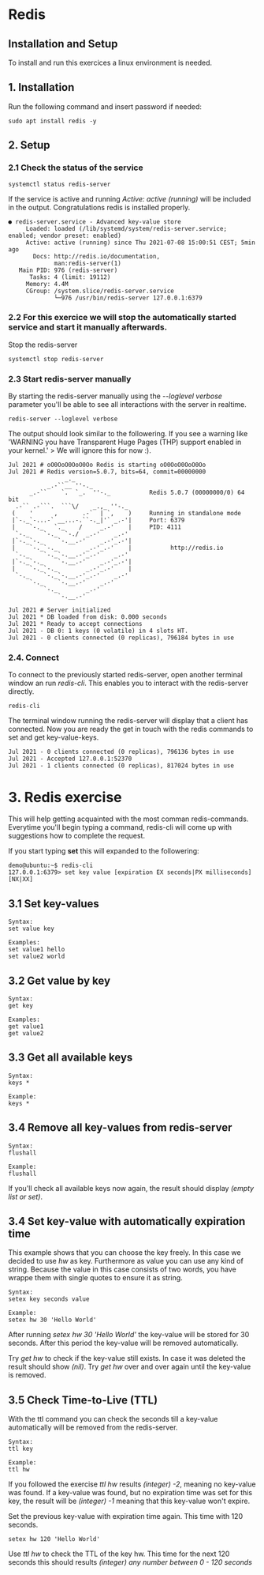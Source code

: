 # Redis

## Installation and Setup
To install and run this exercices a linux environment is needed.

## 1. Installation
Run the following command and insert password if needed:
```
sudo apt install redis -y
```

## 2. Setup
### 2.1 Check the status of the service
```
systemctl status redis-server
```
If the service is active and running *Active: active (running)* will be included in the output. Congratulations redis is installed properly.
```
● redis-server.service - Advanced key-value store
     Loaded: loaded (/lib/systemd/system/redis-server.service; enabled; vendor preset: enabled)
     Active: active (running) since Thu 2021-07-08 15:00:51 CEST; 5min ago
       Docs: http://redis.io/documentation,
             man:redis-server(1)
   Main PID: 976 (redis-server)
      Tasks: 4 (limit: 19112)
     Memory: 4.4M
     CGroup: /system.slice/redis-server.service
             └─976 /usr/bin/redis-server 127.0.0.1:6379

```
### 2.2 For this exercice we will **stop** the automatically started service and start it manually afterwards.

Stop the redis-server
```
systemctl stop redis-server
```

### 2.3 Start redis-server manually
By starting the redis-server manually using the *--loglevel verbose* parameter you'll be able to see all interactions with the server in realtime.
```
redis-server --loglevel verbose
```
The output should look similar to the followering. If you see a warning like 'WARNING you have Transparent Huge Pages (THP) support enabled in your kernel.' > We will ignore this for now :).
```
Jul 2021 # oO0OoO0OoO0Oo Redis is starting oO0OoO0OoO0Oo
Jul 2021 # Redis version=5.0.7, bits=64, commit=00000000
                _._                                                  
           _.-``__ ''-._                                             
      _.-``    `.  `_.  ''-._           Redis 5.0.7 (00000000/0) 64 bit
  .-`` .-```.  ```\/    _.,_ ''-._                                   
 (    '      ,       .-`  | `,    )     Running in standalone mode
 |`-._`-...-` __...-.``-._|'` _.-'|     Port: 6379
 |    `-._   `._    /     _.-'    |     PID: 4111
  `-._    `-._  `-./  _.-'    _.-'                                   
 |`-._`-._    `-.__.-'    _.-'_.-'|                                  
 |    `-._`-._        _.-'_.-'    |           http://redis.io        
  `-._    `-._`-.__.-'_.-'    _.-'                                   
 |`-._`-._    `-.__.-'    _.-'_.-'|                                  
 |    `-._`-._        _.-'_.-'    |                                  
  `-._    `-._`-.__.-'_.-'    _.-'                                   
      `-._    `-.__.-'    _.-'                                       
          `-._        _.-'                                           
              `-.__.-'                                               

Jul 2021 # Server initialized
Jul 2021 * DB loaded from disk: 0.000 seconds
Jul 2021 * Ready to accept connections
Jul 2021 - DB 0: 1 keys (0 volatile) in 4 slots HT.
Jul 2021 - 0 clients connected (0 replicas), 796184 bytes in use
```

### 2.4. Connect
To connect to the previously started redis-server, open another terminal window an run *redis-cli*. This enables you to interact with the redis-server directly.
```
redis-cli
```
The terminal window running the redis-server will display that a client has connected. Now you are ready the get in touch with the redis commands to set and get key-value-keys.
```
Jul 2021 - 0 clients connected (0 replicas), 796136 bytes in use
Jul 2021 - Accepted 127.0.0.1:52370
Jul 2021 - 1 clients connected (0 replicas), 817024 bytes in use

```
# 3. Redis exercise
This will help getting acquainted with the most comman redis-commands. Everytime you'll begin typing a command, redis-cli will come up with suggestions how to complete the request.

If you start typing **set** this will expanded to the followering:
```
demo@ubuntu:~$ redis-cli
127.0.0.1:6379> set key value [expiration EX seconds|PX milliseconds] [NX|XX]
```

## 3.1 Set key-values
```
Syntax:
set value key

Examples:
set value1 hello
set value2 world
```
## 3.2 Get value by key
```
Syntax:
get key

Examples:
get value1
get value2

```
## 3.3 Get all available keys
```
Syntax:
keys *

Example:
keys *
```

## 3.4 Remove all key-values from redis-server
```
Syntax:
flushall

Example:
flushall
```

If you'll check all available keys now again, the result should display *(empty list or set)*.

## 3.4 Set key-value with automatically expiration time
This example shows that you can choose the key freely. In this case we decided to use *hw* as key. Furthermore as value you can use any kind of string. Because the value in this case consists of two words, you have wrappe them with single quotes to ensure it as string.
```
Syntax:
setex key seconds value

Example:
setex hw 30 'Hello World'
```
After running *setex hw 30 'Hello World'* the key-value will be stored for 30 seconds. After this period the key-value will be removed automatically.

Try *get hw* to check if the key-value still exists. In case it was deleted the result should show *(nil)*. Try *get hw* over and over again until the key-value is removed.

## 3.5 Check Time-to-Live (TTL)
With the ttl command you can check the seconds till a key-value automatically will be removed from the redis-server.
```
Syntax:
ttl key

Example:
ttl hw
```
If you followed the exercise *ttl hw* results *(integer) -2*, meaning no key-value was found. If a key-value was found, but no expiration time was set for this key, the result will be *(integer) -1* meaning that this key-value won't expire.

Set the previous key-value with expiration time again. This time with 120 seconds.
```
setex hw 120 'Hello World'
```
Use *ttl hw* to check the TTL of the key hw. This time for the next 120 seconds this should results *(integer) any number between 0 - 120 seconds*








